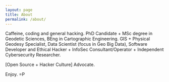 ```yaml
---
layout: page
title: About
permalink: /about/
---
```


Caffeine, coding and general hacking. PhD Candidate + MSc degree in Geodetic Sciences, BEng in Cartographic Engineering. GIS + Physical Geodesy Specialist, Data Scientist (focus in Geo Big Data), Software Developer and Ethical Hacker + InfoSec Consultant/Operator + Independent Cybersecurity Researcher.

[Open Source + Hacker Culture] Advocate.

Enjoy. =P
